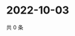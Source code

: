 # 2022-10-03

共 0 条

<!-- BEGIN WEIBO -->
<!-- 最后更新时间 Mon Oct 03 2022 13:33:38 GMT+0800 (China Standard Time) -->

<!-- END WEIBO -->
